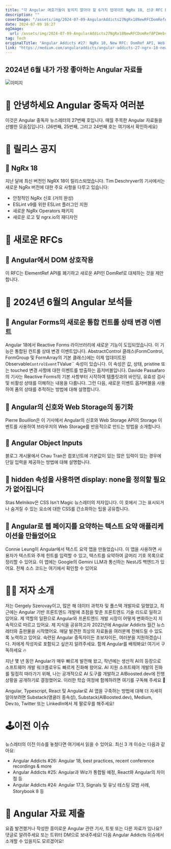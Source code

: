 ```yaml
---
title: "각 Angular 애호가들이 놓치지 말아야 할 6가지 업데이트 NgRx 18, 신규 RFC DomRef API, Signals로 웹 스토리지 구현 방법 등"
description: ""
coverImage: "/assets/img/2024-07-09-AngularAddicts27NgRx18NewRFCDomRefAPIWebstoragewithSignalsmore_0.png"
date: 2024-07-09 16:27
ogImage:
  url: /assets/img/2024-07-09-AngularAddicts27NgRx18NewRFCDomRefAPIWebstoragewithSignalsmore_0.png
tag: Tech
originalTitle: "Angular Addicts #27: NgRx 18, New RFC: DomRef API, Web storage with Signals , more"
link: "https://medium.com/angularaddicts/angular-addicts-27-ngrx-18-new-rfc-domref-api-web-storage-with-signals-more-13d485f55b81"
---
```


## 2024년 6월 내가 가장 좋아하는 Angular 자료들

![이미지](/assets/img/2024-07-09-AngularAddicts27NgRx18NewRFCDomRefAPIWebstoragewithSignalsmore_0.png)

# 👋 안녕하세요 Angular 중독자 여러분

이것은 Angular 중독자 뉴스레터의 27번째 호입니다. 매월 주목한 Angular 자료들을 선별한 모음집입니다. (26번째, 25번째, 그리고 24번째 호는 여기에서 확인하세요)

<div class="content-ad"></div>

# 📢 릴리스 공지

## 📢 NgRx 18

지난 달에 최신 버전인 NgRX 18이 릴리스되었습니다. Tim Deschryver의 기사에서는 새로운 NgRx 버전에 대한 주요 사항을 다루고 있습니다:

- 안정적인 NgRx 신호 (거의 완성)
- ESLint v9를 위한 ESLint 플러그인 지원
- 새로운 NgRx Operators 패키지
- 새로운 로고 및 ngrx.io의 재디자인

<div class="content-ad"></div>

# 💬 새로운 RFCs

## 💬 Angular에서 DOM 상호작용

이 RFC는 ElementRef API를 폐기하고 새로운 API인 DomRef로 대체하는 것을 제안합니다.

# 💎 2024년 6월의 Angular 보석들

<div class="content-ad"></div>

## 📰 Angular Forms의 새로운 통합 컨트롤 상태 변경 이벤트

Angular 18에서 Reactive Forms 라이브러리에 새로운 기능이 도입되었습니다. 이 기능은 통합된 컨트롤 상태 변경 이벤트입니다. AbstractControl 클래스(FormControl, FormGroup 및 FormArray의 기본 클래스)에는 이제 업데이트된 Observable`ControlEvent`TValue`` 속성이 있습니다. 이 속성은 값, 상태, pristine 또는 touched 변경 사항에 대한 이벤트를 방출하는 옵저버블입니다. Davide Passafaro의 기사는 Reactive Forms의 기본 사항부터 시작하여 템플릿과의 바인딩, 유효성 검사 및 비활성 상태를 이해하는 내용을 다룹니다. 그런 다음, 새로운 이벤트 옵저버블을 사용하여 폼의 상태를 추적하는 방법에 대해 설명합니다.

## 📰 Angular의 신호와 Web Storage의 동기화

Pierre Bouillon은 이 기사에서 Angular의 신호와 Web Storage API의 Storage 이벤트를 사용하여 브라우저의 Web Storage를 반응적으로 만드는 방법을 소개합니다.

<div class="content-ad"></div>

## 📰 Angular Object Inputs

블로그 게시물에서 Chau Tran은 컴포넌트에 기본값이 있는 많은 입력이 있는 경우에 단일 입력을 제공하는 방법에 대해 설명합니다.

## 📰 hidden 속성을 사용하면 display: none을 정의할 필요가 없어집니다

Stas Melnikov은 CSS Isn't Magic 뉴스레터의 저자입니다. 이 호에서 그는 표시되거나 숨겨질 수 있는 요소에 대한 CSS를 간소화하는 팁을 공유합니다.

<div class="content-ad"></div>

## 📰 Angular로 웹 페이지를 요약하는 텍스트 요약 애플리케이션을 만들었어요

Connie Leung이 Angular에서 텍스트 요약 앱을 만들었습니다. 이 앱을 사용하면 사용자가 텍스트와 주제 힌트를 입력할 수 있고, 텍스트를 요약하여 글머리 기호 목록으로 정리할 수 있어요. 이 앱에는 Google의 Gemini LLM과 통신하는 NestJS 백엔드가 있어요. 전체 소스 코드는 여기에서 확인할 수 있어요

# 👨‍💻 저자 소개

저는 Gergely Szerovay이고, 많은 해 데이터 과학자 및 풀스택 개발자로 일했었고, 최근에는 Angular 기반 프론트엔드 개발에 초점을 맞춘 프론트엔드 기술 리드로 일하고 있어요. 제 역할의 일환으로 Angular와 프론트엔드 개발 시장이 어떻게 변화하는지 지속적으로 따르고 있어요. 제 지식을 공유하고자 2022년에 Angular Addicts 월간 뉴스레터와 출판물을 시작했어요. 매달 발견한 최상의 자료들을 여러분께 전해드릴 수 있도록 노력하고 있어요. 숙련된 Angular 중독자이든 초보자이든, 여러분을 지원하겠습니다. 저에게 작성자로 포함되고 싶은지 알려주세요. 함께 Angular를 배워봐요! 여기서 구독하세요 🔥

<div class="content-ad"></div>

지난 몇 년 동안 Angular가 매우 빠르게 발전해 왔고, 작년에는 생산적 AI의 등장으로 소프트웨어 개발 워크플로우도 빠르게 진화해 왔어요. AI 지원 소프트웨어 개발의 진화를 밀접히 따라가기 위해, 나는 공개적으로 AI 도구를 개발하고 AIBoosted.dev에 진행 상황을 공개하기로 결정했어요. 이러한 학습 여정에 함께하려면 여기를 구독해 주세요 🚀

Angular, Typescript, React 및 Angular로 AI 앱을 구축하는 방법에 대해 더 자세히 알아보려면 Substack(앵귤러 종속성), Substack(AIBoosted.dev), Medium, Dev.to, Twitter 또는 LinkedIn에서 제 팔로우를 해주세요!

# 🕹️이전 이슈

뉴스레터의 이전 이슈를 놓쳤다면 여기에서 읽을 수 있어요. 최신 3 개 이슈는 다음과 같아요:

<div class="content-ad"></div>

- Angular Addicts #26: Angular 18, best practices, recent conference recordings & more
- Angular Addicts #25: Angular과 Wiz가 통합될 예정, React와 Angular의 차이점 등
- Angular Addicts #24: Angular 17.3, Signals 및 유닛 테스팅 모범 사례, Storybook 8 등

# 📨 Angular 자료 제출

요즘 발견했거나 작성한 흥미로운 Angular 관련 기사, 트윗 또는 다른 자료가 있나요? 댓글로 알려주세요 또는 트위터 DM으로 보내주세요! 다음 Angular Addicts 이슈에서 소개할 수 있을지도 모르겠어요!
